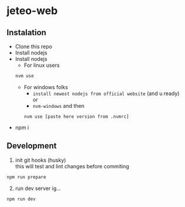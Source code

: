 # jeteo-web

## Instalation

* Clone this repo
* Install nodejs
* Install nodejs<br/>
  * For linux users
  ```bash
  nvm use
  ```
  * For windows folks<br/>
    * `install newest nodejs from official website` (and u ready) 
    <br/>or
    *  `nvm-windows` and then
    ```batch
    nvm use [paste here version from .nvmrc] 
    ```
* npm i

## Development

1. init git hooks (husky) <br/>
this will test and lint changes before commiting
```bash
npm run prepare
```
2. run dev server ig...
```bash
npm run dev
```